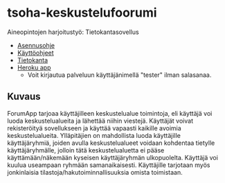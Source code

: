 # tsoha-keskustelufoorumi

Aineopintojen harjoitustyö: Tietokantasovellus 

* [Asennusohje](https://github.com/jokinen77/tsoha-keskustelufoorumi/blob/master/documentation/Asennusohje.md)
* [Käyttöohjeet](https://github.com/jokinen77/tsoha-keskustelufoorumi/blob/master/documentation/kaytto_ohjeet.md)
* [Tietokanta](https://github.com/jokinen77/tsoha-keskustelufoorumi/blob/master/documentation/Tietokanta.md)
* [Heroku app](https://gentle-hamlet-78002.herokuapp.com/)
  * Voit kirjautua palveluun käyttäjänimellä "tester" ilman salasanaa.

## Kuvaus

ForumApp tarjoaa käyttäjilleen keskustelualue toimintoja, eli käyttäjä voi luoda keskustelualueita ja lähettää niihin viestejä. Käyttäjät voivat rekisteröityä sovellukseen ja käyttää vapaasti kaikille avoimia keskustelualueita. Ylläpitäjien on mahdollista luoda käyttäjille käyttäjäryhmiä, joiden avulla keskustelualueet voidaan kohdentaa tietylle käyttäjäryhmälle, jolloin tätä keskustelualuetta ei pääse käyttämään/näkemään kyseisen käyttäjäryhmän ulkopuolelta. Käyttäjä voi kuulua useampaan ryhmään samanaikaisesti. Käyttäjille tarjotaan myös jonkinlaisia tilastoja/hakutoiminnallisuuksia omista toimistaan.
